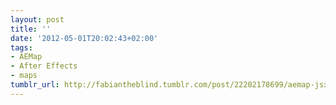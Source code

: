 ```yaml
---
layout: post
title: ''
date: '2012-05-01T20:02:43+02:00'
tags:
- AEMap
- After Effects
- maps
tumblr_url: http://fabiantheblind.tumblr.com/post/22202178699/aemap-jsx-v0-2-tutorial
---
```

